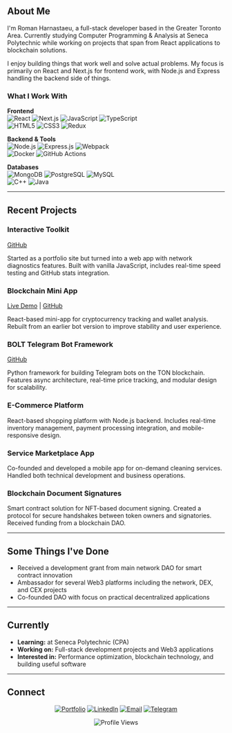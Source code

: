 ## About Me

I'm Roman Harnastaeu, a full-stack developer based in the Greater Toronto Area. Currently studying Computer Programming & Analysis at Seneca Polytechnic while working on projects that span from React applications to blockchain solutions.

I enjoy building things that work well and solve actual problems. My focus is primarily on React and Next.js for frontend work, with Node.js and Express handling the backend side of things.

### What I Work With

**Frontend**  
![React](https://img.shields.io/badge/React-Expert-61DAFB?style=for-the-badge&logo=react)
![Next.js](https://img.shields.io/badge/Next.js-Expert-000000?style=for-the-badge&logo=nextdotjs)
![JavaScript](https://img.shields.io/badge/JavaScript-Expert-F7DF1E?style=for-the-badge&logo=javascript)
![TypeScript](https://img.shields.io/badge/TypeScript-Advanced-3178C6?style=for-the-badge&logo=typescript)  
![HTML5](https://img.shields.io/badge/HTML5-Expert-E34F26?style=for-the-badge&logo=html5)
![CSS3](https://img.shields.io/badge/CSS3-Expert-1572B6?style=for-the-badge&logo=css3)
![Redux](https://img.shields.io/badge/Redux-Advanced-764ABC?style=for-the-badge&logo=redux)

**Backend & Tools**  
![Node.js](https://img.shields.io/badge/Node.js-Expert-339933?style=for-the-badge&logo=nodedotjs)
![Express.js](https://img.shields.io/badge/Express.js-Expert-000000?style=for-the-badge&logo=express)
![Webpack](https://img.shields.io/badge/Webpack-Advanced-8DD6F9?style=for-the-badge&logo=webpack)  
![Docker](https://img.shields.io/badge/Docker-Intermediate-2496ED?style=for-the-badge&logo=docker)
![GitHub Actions](https://img.shields.io/badge/GitHub%20Actions-Advanced-2088FF?style=for-the-badge&logo=githubactions)

**Databases**  
![MongoDB](https://img.shields.io/badge/MongoDB-Advanced-47A248?style=for-the-badge&logo=mongodb)
![PostgreSQL](https://img.shields.io/badge/PostgreSQL-Advanced-336791?style=for-the-badge&logo=postgresql)
![MySQL](https://img.shields.io/badge/MySQL-Advanced-4479A1?style=for-the-badge&logo=mysql)  
![C++](https://img.shields.io/badge/C++-Intermediate-00599C?style=for-the-badge&logo=c%2B%2B)
![Java](https://img.shields.io/badge/Java-Intermediate-ED8B00?style=for-the-badge&logo=java)

---

## Recent Projects

### Interactive Toolkit
[GitHub](https://github.com/romanharnastaeu/romanharnastaeu.github.io)

Started as a portfolio site but turned into a web app with network diagnostics features. Built with vanilla JavaScript, includes real-time speed testing and GitHub stats integration.

### Blockchain Mini App
[Live Demo](https://my-telegram-miniapp-alpha.vercel.app/) | [GitHub](https://github.com/romanharnastaeu/my-telegram-miniapp)

React-based mini-app for cryptocurrency tracking and wallet analysis. Rebuilt from an earlier bot version to improve stability and user experience.

### BOLT Telegram Bot Framework
[GitHub](https://github.com/romanharnastaeu/jettonbot)

Python framework for building Telegram bots on the TON blockchain. Features async architecture, real-time price tracking, and modular design for scalability.

### E-Commerce Platform
React-based shopping platform with Node.js backend. Includes real-time inventory management, payment processing integration, and mobile-responsive design.

### Service Marketplace App
Co-founded and developed a mobile app for on-demand cleaning services. Handled both technical development and business operations.

### Blockchain Document Signatures
Smart contract solution for NFT-based document signing. Created a protocol for secure handshakes between token owners and signatories. Received funding from a blockchain DAO.

---

## Some Things I've Done

- Received a development grant from main network DAO for smart contract innovation
- Ambassador for several Web3 platforms including the network, DEX, and CEX projects  
- Co-founded DAO with focus on practical decentralized applications

---

## Currently

- **Learning:** at Seneca Polytechnic (CPA)
- **Working on:** Full-stack development projects and Web3 applications
- **Interested in:** Performance optimization, blockchain technology, and building useful software

---

## Connect

<div align="center">

[![Portfolio](https://img.shields.io/badge/Portfolio-00FF00?style=for-the-badge&logo=googlechrome&logoColor=white)](https://romanharnastaeu.github.io)
[![LinkedIn](https://img.shields.io/badge/LinkedIn-0077B5?style=for-the-badge&logo=linkedin&logoColor=white)](https://linkedin.com/in/roman-harnastaeu-3433a634b)
[![Email](https://img.shields.io/badge/Email-D14836?style=for-the-badge&logo=gmail&logoColor=white)](mailto:harnastaeudev@gmail.com)
[![Telegram](https://img.shields.io/badge/Telegram-2CA5E0?style=for-the-badge&logo=telegram&logoColor=white)](https://t.me/userton)

</div>

<div align="center">

![Profile Views](https://komarev.com/ghpvc/?username=romanharnastaeu&color=00ff00&style=for-the-badge)

</div>
